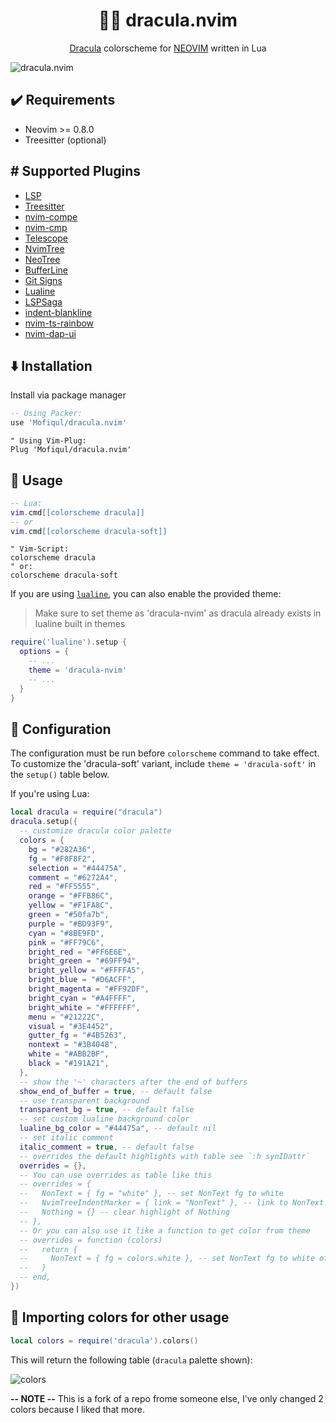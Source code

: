 <h1 align="center" >🧛‍♂️ dracula.nvim</h1>

<p align="center"><a href="https://draculatheme.com/">Dracula</a> colorscheme for <a href="https://neovim.io/">NEOVIM</a> written in Lua</p>

![dracula.nvim](./assets/showcase.png)


## ✔️ Requirements

- Neovim >= 0.8.0
- Treesitter (optional)

## #️ Supported Plugins

- [LSP](https://github.com/neovim/nvim-lspconfig)
- [Treesitter](https://github.com/nvim-treesitter/nvim-treesitter)
- [nvim-compe](https://github.com/hrsh7th/nvim-compe)
- [nvim-cmp](https://github.com/hrsh7th/nvim-cmp)
- [Telescope](https://github.com/nvim-telescope/telescope.nvim)
- [NvimTree](https://github.com/kyazdani42/nvim-tree.lua)
- [NeoTree](https://github.com/nvim-neo-tree/neo-tree.nvim)
- [BufferLine](https://github.com/akinsho/nvim-bufferline.lua)
- [Git Signs](https://github.com/lewis6991/gitsigns.nvim)
- [Lualine](https://github.com/hoob3rt/lualine.nvim)
- [LSPSaga](https://github.com/glepnir/lspsaga.nvim)
- [indent-blankline](https://github.com/lukas-reineke/indent-blankline.nvim)
- [nvim-ts-rainbow](https://github.com/p00f/nvim-ts-rainbow)
- [nvim-dap-ui](https://github.com/rcarriga/nvim-dap-ui)

## ⬇️ Installation

Install via package manager

```lua
-- Using Packer:
use 'Mofiqul/dracula.nvim'
```

```vim
" Using Vim-Plug:
Plug 'Mofiqul/dracula.nvim'
```

## 🚀 Usage

```lua
-- Lua:
vim.cmd[[colorscheme dracula]]
-- or
vim.cmd[[colorscheme dracula-soft]]
```

```vim
" Vim-Script:
colorscheme dracula
" or:
colorscheme dracula-soft
```

If you are using [`lualine`](https://github.com/hoob3rt/lualine.nvim), you can also enable the provided theme:

> Make sure to set theme as 'dracula-nvim' as dracula already exists in lualine built in themes

```lua
require('lualine').setup {
  options = {
    -- ...
    theme = 'dracula-nvim'
    -- ...
  }
}
```

## 🔧 Configuration

The configuration must be run before `colorscheme` command to take effect.
To customize the 'dracula-soft' variant, include `theme = 'dracula-soft'` in the `setup()` table below.

If you're using Lua:

```lua
local dracula = require("dracula")
dracula.setup({
  -- customize dracula color palette
  colors = {
    bg = "#282A36",
    fg = "#F8F8F2",
    selection = "#44475A",
    comment = "#6272A4",
    red = "#FF5555",
    orange = "#FFB86C",
    yellow = "#F1FA8C",
    green = "#50fa7b",
    purple = "#BD93F9",
    cyan = "#8BE9FD",
    pink = "#FF79C6",
    bright_red = "#FF6E6E",
    bright_green = "#69FF94",
    bright_yellow = "#FFFFA5",
    bright_blue = "#D6ACFF",
    bright_magenta = "#FF92DF",
    bright_cyan = "#A4FFFF",
    bright_white = "#FFFFFF",
    menu = "#21222C",
    visual = "#3E4452",
    gutter_fg = "#4B5263",
    nontext = "#3B4048",
    white = "#ABB2BF",
    black = "#191A21",
  },
  -- show the '~' characters after the end of buffers
  show_end_of_buffer = true, -- default false
  -- use transparent background
  transparent_bg = true, -- default false
  -- set custom lualine background color
  lualine_bg_color = "#44475a", -- default nil
  -- set italic comment
  italic_comment = true, -- default false
  -- overrides the default highlights with table see `:h synIDattr`
  overrides = {},
  -- You can use overrides as table like this
  -- overrides = {
  --   NonText = { fg = "white" }, -- set NonText fg to white
  --   NvimTreeIndentMarker = { link = "NonText" }, -- link to NonText highlight
  --   Nothing = {} -- clear highlight of Nothing
  -- },
  -- Or you can also use it like a function to get color from theme
  -- overrides = function (colors)
  --   return {
  --     NonText = { fg = colors.white }, -- set NonText fg to white of theme
  --   }
  -- end,
})
```

## 🎨 Importing colors for other usage

```lua
local colors = require('dracula').colors()
```

This will return the following table (`dracula` palette shown):

![colors](./assets/colors.png)



**-- NOTE --**
This is a fork of a repo frome someone else, I've only changed 2 colors because I liked that more.
